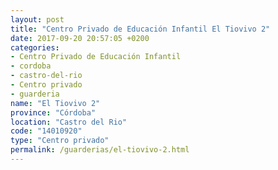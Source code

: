 ```yaml
---
layout: post
title: "Centro Privado de Educación Infantil El Tiovivo 2"
date: 2017-09-20 20:57:05 +0200
categories:
- Centro Privado de Educación Infantil
- cordoba
- castro-del-rio
- Centro privado
- guarderia
name: "El Tiovivo 2"
province: "Córdoba"
location: "Castro del Rio"
code: "14010920"
type: "Centro privado"
permalink: /guarderias/el-tiovivo-2.html
---
```

